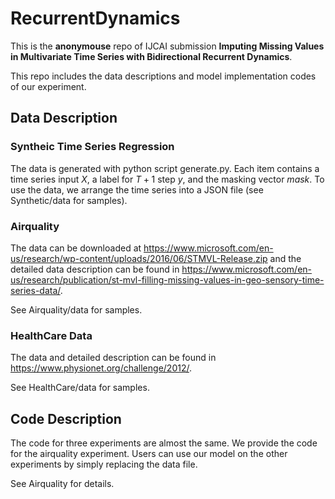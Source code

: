 # RecurrentDynamics

This is the **anonymouse** repo of IJCAI submission **Imputing Missing Values in Multivariate Time Series with Bidirectional Recurrent Dynamics**.

This repo includes the data descriptions and model implementation codes of our experiment.

## Data Description

### Syntheic Time Series Regression
The data is generated with python script generate.py. Each item contains a time series input $X$, a label for $T+1$ step $y$, and the masking vector $mask$. To use the data, we arrange the time series into a JSON file (see Synthetic/data for samples).

### Airquality
The data can be downloaded at https://www.microsoft.com/en-us/research/wp-content/uploads/2016/06/STMVL-Release.zip and the detailed data description can be found in https://www.microsoft.com/en-us/research/publication/st-mvl-filling-missing-values-in-geo-sensory-time-series-data/.

See Airquality/data for samples.

### HealthCare Data
The data and detailed description can be found in https://www.physionet.org/challenge/2012/.

See HealthCare/data for samples.

## Code Description
The code for three experiments are almost the same. We provide the code for the airquality experiment. Users can use our model on the other experiments by simply replacing the data file.

See Airquality for details.
